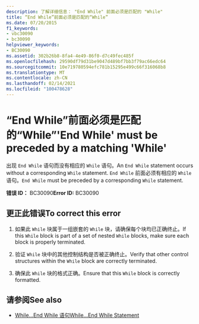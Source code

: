 ```yaml
---
description: 了解详细信息： "End While" 前面必须是匹配的 "While"
title: “End While”前面必须是匹配的“While”
ms.date: 07/20/2015
f1_keywords:
- vbc30090
- bc30090
helpviewer_keywords:
- BC30090
ms.assetid: 302b26b8-8fa4-4e49-86f0-d7c49fec485f
ms.openlocfilehash: 29590df79d31be9047d489bf7bb3f79ac66edc64
ms.sourcegitcommit: 10e719780594efc781b15295e499c66f316068b8
ms.translationtype: MT
ms.contentlocale: zh-CN
ms.lasthandoff: 02/14/2021
ms.locfileid: "100478628"
---
```

# <a name="end-while-must-be-preceded-by-a-matching-while"></a><span data-ttu-id="59d46-103">“End While”前面必须是匹配的“While”</span><span class="sxs-lookup"><span data-stu-id="59d46-103">'End While' must be preceded by a matching 'While'</span></span>

<span data-ttu-id="59d46-104">出现 `End While` 语句而没有相应的 `While` 语句。</span><span class="sxs-lookup"><span data-stu-id="59d46-104">An `End While` statement occurs without a corresponding `While` statement.</span></span> <span data-ttu-id="59d46-105">`End While` 前面必须有相应的 `While` 语句。</span><span class="sxs-lookup"><span data-stu-id="59d46-105">`End While` must be preceded by a corresponding `While` statement.</span></span>  
  
 <span data-ttu-id="59d46-106">**错误 ID：** BC30090</span><span class="sxs-lookup"><span data-stu-id="59d46-106">**Error ID:** BC30090</span></span>  
  
## <a name="to-correct-this-error"></a><span data-ttu-id="59d46-107">更正此错误</span><span class="sxs-lookup"><span data-stu-id="59d46-107">To correct this error</span></span>  
  
1. <span data-ttu-id="59d46-108">如果此 `While` 块属于一组嵌套的 `While` 块，请确保每个块均已正确终止。</span><span class="sxs-lookup"><span data-stu-id="59d46-108">If this `While` block is part of a set of nested `While` blocks, make sure each block is properly terminated.</span></span>  
  
2. <span data-ttu-id="59d46-109">验证 `While` 块中的其他控制结构是否被正确终止。</span><span class="sxs-lookup"><span data-stu-id="59d46-109">Verify that other control structures within the `While` block are correctly terminated.</span></span>  
  
3. <span data-ttu-id="59d46-110">确保此 `While` 块的格式正确。</span><span class="sxs-lookup"><span data-stu-id="59d46-110">Ensure that this `While` block is correctly formatted.</span></span>  
  
## <a name="see-also"></a><span data-ttu-id="59d46-111">请参阅</span><span class="sxs-lookup"><span data-stu-id="59d46-111">See also</span></span>

- [<span data-ttu-id="59d46-112">While...End While 语句</span><span class="sxs-lookup"><span data-stu-id="59d46-112">While...End While Statement</span></span>](../language-reference/statements/while-end-while-statement.md)
